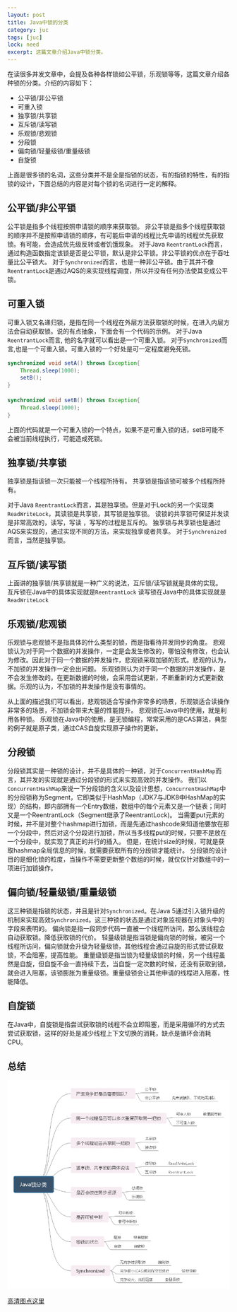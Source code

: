 ```yaml
---
layout: post
title: Java中锁的分类
category: juc
tags: [juc]
lock: need
excerpt: 这篇文章介绍Java中锁分类。
---
```


在读很多并发文章中，会提及各种各样锁如公平锁，乐观锁等等，这篇文章介绍各种锁的分类。介绍的内容如下：

- 公平锁/非公平锁
- 可重入锁
- 独享锁/共享锁
- 互斥锁/读写锁
- 乐观锁/悲观锁
- 分段锁
- 偏向锁/轻量级锁/重量级锁
- 自旋锁

上面是很多锁的名词，这些分类并不是全是指锁的状态，有的指锁的特性，有的指锁的设计，下面总结的内容是对每个锁的名词进行一定的解释。

## 公平锁/非公平锁

公平锁是指多个线程按照申请锁的顺序来获取锁。
非公平锁是指多个线程获取锁的顺序并不是按照申请锁的顺序，有可能后申请的线程比先申请的线程优先获取锁。有可能，会造成优先级反转或者饥饿现象。
对于Java `ReentrantLock`而言，通过构造函数指定该锁是否是公平锁，默认是非公平锁。非公平锁的优点在于吞吐量比公平锁大。
对于`Synchronized`而言，也是一种非公平锁。由于其并不像`ReentrantLock`是通过AQS的来实现线程调度，所以并没有任何办法使其变成公平锁。

## 可重入锁

可重入锁又名递归锁，是指在同一个线程在外层方法获取锁的时候，在进入内层方法会自动获取锁。说的有点抽象，下面会有一个代码的示例。
对于Java `ReentrantLock`而言, 他的名字就可以看出是一个可重入锁。
对于`Synchronized`而言,也是一个可重入锁。可重入锁的一个好处是可一定程度避免死锁。

```java
synchronized void setA() throws Exception{
    Thread.sleep(1000);
    setB();
}

synchronized void setB() throws Exception{
    Thread.sleep(1000);
}
```

上面的代码就是一个可重入锁的一个特点，如果不是可重入锁的话，setB可能不会被当前线程执行，可能造成死锁。

## 独享锁/共享锁

独享锁是指该锁一次只能被一个线程所持有。
共享锁是指该锁可被多个线程所持有。

对于Java `ReentrantLock`而言，其是独享锁。但是对于Lock的另一个实现类`ReadWriteLock`，其读锁是共享锁，其写锁是独享锁。
读锁的共享锁可保证并发读是非常高效的，读写，写读 ，写写的过程是互斥的。
独享锁与共享锁也是通过AQS来实现的，通过实现不同的方法，来实现独享或者共享。
对于`Synchronized`而言，当然是独享锁。

## 互斥锁/读写锁

上面讲的独享锁/共享锁就是一种广义的说法，互斥锁/读写锁就是具体的实现。
互斥锁在Java中的具体实现就是`ReentrantLock`
读写锁在Java中的具体实现就是`ReadWriteLock`

## 乐观锁/悲观锁

乐观锁与悲观锁不是指具体的什么类型的锁，而是指看待并发同步的角度。
悲观锁认为对于同一个数据的并发操作，一定是会发生修改的，哪怕没有修改，也会认为修改。因此对于同一个数据的并发操作，悲观锁采取加锁的形式。悲观的认为，不加锁的并发操作一定会出问题。
乐观锁则认为对于同一个数据的并发操作，是不会发生修改的。在更新数据的时候，会采用尝试更新，不断重新的方式更新数据。乐观的认为，不加锁的并发操作是没有事情的。

从上面的描述我们可以看出，悲观锁适合写操作非常多的场景，乐观锁适合读操作非常多的场景，不加锁会带来大量的性能提升。
悲观锁在Java中的使用，就是利用各种锁。
乐观锁在Java中的使用，是无锁编程，常常采用的是CAS算法，典型的例子就是原子类，通过CAS自旋实现原子操作的更新。

## 分段锁

分段锁其实是一种锁的设计，并不是具体的一种锁，对于`ConcurrentHashMap`而言，其并发的实现就是通过分段锁的形式来实现高效的并发操作。
我们以`ConcurrentHashMap`来说一下分段锁的含义以及设计思想，`ConcurrentHashMap`中的分段锁称为Segment，它即类似于HashMap（JDK7与JDK8中HashMap的实现）的结构，即内部拥有一个Entry数组，数组中的每个元素又是一个链表；同时又是一个ReentrantLock（Segment继承了ReentrantLock)。
当需要put元素的时候，并不是对整个hashmap进行加锁，而是先通过hashcode来知道他要放在那一个分段中，然后对这个分段进行加锁，所以当多线程put的时候，只要不是放在一个分段中，就实现了真正的并行的插入。
但是，在统计size的时候，可就是获取hashmap全局信息的时候，就需要获取所有的分段锁才能统计。
分段锁的设计目的是细化锁的粒度，当操作不需要更新整个数组的时候，就仅仅针对数组中的一项进行加锁操作。

## 偏向锁/轻量级锁/重量级锁

这三种锁是指锁的状态，并且是针对`Synchronized`。在Java 5通过引入锁升级的机制来实现高效`Synchronized`。这三种锁的状态是通过对象监视器在对象头中的字段来表明的。
偏向锁是指一段同步代码一直被一个线程所访问，那么该线程会自动获取锁。降低获取锁的代价。
轻量级锁是指当锁是偏向锁的时候，被另一个线程所访问，偏向锁就会升级为轻量级锁，其他线程会通过自旋的形式尝试获取锁，不会阻塞，提高性能。
重量级锁是指当锁为轻量级锁的时候，另一个线程虽然是自旋，但自旋不会一直持续下去，当自旋一定次数的时候，还没有获取到锁，就会进入阻塞，该锁膨胀为重量级锁。重量级锁会让其他申请的线程进入阻塞，性能降低。

## 自旋锁

在Java中，自旋锁是指尝试获取锁的线程不会立即阻塞，而是采用循环的方式去尝试获取锁，这样的好处是减少线程上下文切换的消耗，缺点是循环会消耗CPU。

## 总结

![](https://raw.githubusercontent.com/xmzpc/PicBed/master/img/201910/20191012142252.jpg)

[高清图点这里](https://raw.githubusercontent.com/xmzpc/PicBed/master/img/201910/20191012142252.jpg)

